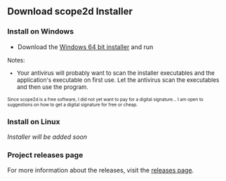 ## Download scope2d Installer

### Install on Windows

- Download the [Windows 64 bit installer](https://github.com/denizbmech/scope2d/releases/download/1.0.3/scope2dInstaller_v.1.0.3.msi) and run

<font size = "2">
Notes:
<ul>
<li>
Your antivirus will probably want to scan the installer executables and the application's executable on first use. Let the antivirus scan the executables and then use the program. 
</li>
</ul>
</font>

<font size = "1">Since scope2d is a free software, I did not yet want to pay for a digital signature... I am open to suggestions on how to get a digital signature for free or cheap.</font>

### Install on Linux

*Installer will be added soon*

### Project releases page

For more information about the releases, visit the [releases page](https://github.com/denizbmech/scope2d/releases).
